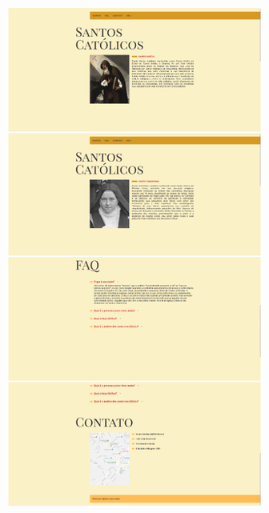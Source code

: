 ![screenshot](examples/example1.png)
![screenshot](examples/example2.png)
![screenshot](examples/example3.png)
![screenshot](examples/example4.png)